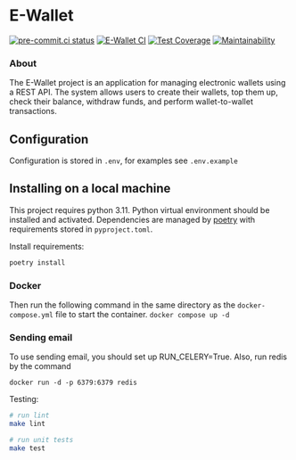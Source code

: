 # E-Wallet

[![pre-commit.ci status](https://results.pre-commit.ci/badge/github/greatlaki/e-wallet/main.svg)](https://results.pre-commit.ci/latest/github/greatlaki/e-wallet/main)
[![E-Wallet CI](https://github.com/greatlaki/e-wallet/actions/workflows/ci.yml/badge.svg)](https://github.com/greatlaki/e-wallet/actions/workflows/ci.yml)
[![Test Coverage](https://api.codeclimate.com/v1/badges/3952590c3b0aaee42fa5/test_coverage)](https://codeclimate.com/github/greatlaki/e-wallet/test_coverage)
[![Maintainability](https://api.codeclimate.com/v1/badges/3952590c3b0aaee42fa5/maintainability)](https://codeclimate.com/github/greatlaki/e-wallet/maintainability)
### About
The E-Wallet project is an application for managing electronic wallets using a REST API.
The system allows users to create their wallets, top them up, check their balance, withdraw funds,
and perform wallet-to-wallet transactions.

## Configuration
Configuration is stored in `.env`, for examples see `.env.example`

## Installing on a local machine
This project requires python 3.11. Python virtual environment should be installed and activated.
 Dependencies are managed by [poetry](https://python-poetry.org/) with requirements stored in `pyproject.toml`.

Install requirements:

```bash
poetry install
```

### Docker
Then run the following command in the same directory as the `docker-compose.yml` file to start the container.
`docker compose up -d`

### Sending email
To use sending email, you should set up RUN_CELERY=True. Also, run redis by the command

`docker run -d -p 6379:6379 redis`

Testing:
```bash
# run lint
make lint

# run unit tests
make test
```
